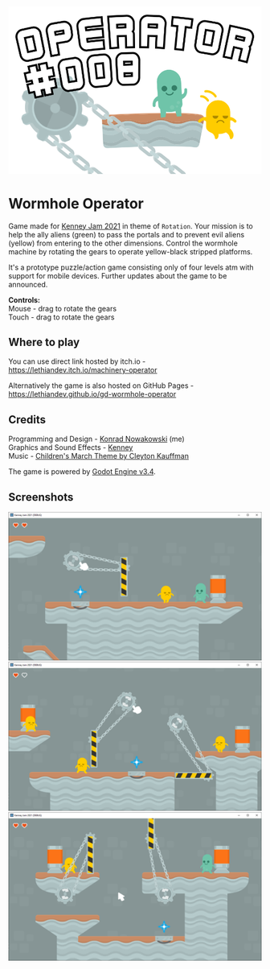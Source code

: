 ![Game Banner](media/poster.svg)

# Wormhole Operator
Game made for [Kenney Jam 2021](https://itch.io/jam/kenney-jam-2021) in theme of `Rotation`. Your mission is to help the ally aliens (green) to pass the portals and to prevent evil aliens (yellow) from entering to the other dimensions. Control the wormhole machine by rotating the gears to operate yellow-black stripped platforms.

It's a prototype puzzle/action game consisting only of four levels atm with support for mobile devices. Further updates about the game to be announced.

**Controls:**
<br>Mouse - drag to rotate the gears
<br>Touch - drag to rotate the gears

## Where to play

You can use direct link hosted by itch.io -
<br>https://lethiandev.itch.io/machinery-operator

Alternatively the game is also hosted on GitHub Pages -
<br>https://lethiandev.github.io/gd-wormhole-operator

## Credits
Programming and Design - [Konrad Nowakowski](https://github.com/lethiandev) (me)
<br>Graphics and Sound Effects - [Kenney](https://kenney.nl/)
<br>Music - [Children's March Theme by Cleyton Kauffman](https://opengameart.org/content/childrens-march-theme)

The game is powered by [Godot Engine v3.4](https://godotengine.org/).

## Screenshots
![Game Screenshot 1](media/screenshot-1.png)
![Game Screenshot 2](media/screenshot-2.png)
![Game Screenshot 3](media/screenshot-3.png)
